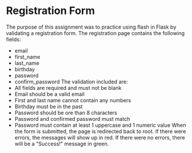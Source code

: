 # Registration Form 
The purpose of this assignment was to practice using flash in Flask by validating a registration form. 
The registration page contains the following fields: 
* email
* first_name
* last_name
* birthday
* password
* confirm_password
The validation included are: 
* All fields are required and must not be blank
* Email should be a valid email
* First and last name cannot contain any numbers 
* Birthday must be in the past
* Password should be ore than 8 characters
* Password and confirmed password must match 
* Password must contain at least 1 uppercase and 1 numeric value 
When the form is submitted, the page is redirected back to root. If there were errors, the messages will 
show up in red. If there were no errors, there will be a "Success!" message in green. 
